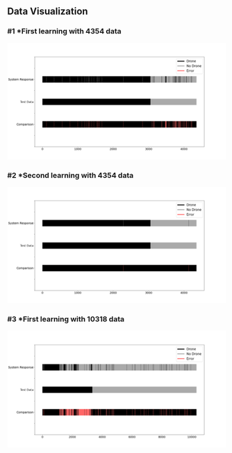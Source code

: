 ## Data Visualization

### #1 *First learning with 4354 data
![](Figure_1.png)

### #2 *Second learning with 4354 data
![](Figure_2.png)

### #3 *First learning with 10318 data
![](Figure_3.png)
